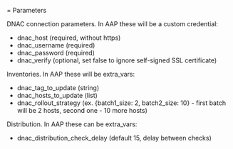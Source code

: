 = Parameters

DNAC connection parameters. In AAP these will be a custom credential:
- dnac_host (required, without https)
- dnac_username (required)
- dnac_password (required)
- dnac_verify (optional, set false to ignore self-signed SSL certificate)

Inventories. In AAP these will be extra_vars:
- dnac_tag_to_update (string)
- dnac_hosts_to_update (list)
- dnac_rollout_strategy (ex. {batch1_size: 2, batch2_size: 10} - first batch will be 2 hosts, second one - 10 more hosts)

Distribution. In AAP these can be extra_vars:
- dnac_distribution_check_delay (default 15, delay between checks)
